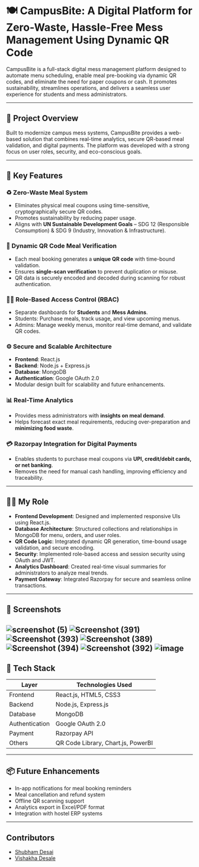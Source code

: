 # 🍽️ CampusBite: A Digital Platform for Zero-Waste, Hassle-Free Mess Management Using Dynamic QR Code

CampusBite is a full-stack digital mess management platform designed to automate menu scheduling, enable meal pre-booking via dynamic QR codes, and eliminate the need for paper coupons or cash. It promotes sustainability, streamlines operations, and delivers a seamless user experience for students and mess administrators.

---

## 🚀 Project Overview

Built to modernize campus mess systems, CampusBite provides a web-based solution that combines real-time analytics, secure QR-based meal validation, and digital payments. The platform was developed with a strong focus on user roles, security, and eco-conscious goals.

---

## 🎯 Key Features

### ♻️ Zero-Waste Meal System
- Eliminates physical meal coupons using time-sensitive, cryptographically secure QR codes.
- Promotes sustainability by reducing paper usage.
- Aligns with **UN Sustainable Development Goals** – SDG 12 (Responsible Consumption) & SDG 9 (Industry, Innovation & Infrastructure).

### 🔐 Dynamic QR Code Meal Verification
- Each meal booking generates a **unique QR code** with time-bound validation.
- Ensures **single-scan verification** to prevent duplication or misuse.
- QR data is securely encoded and decoded during scanning for robust authentication.

### 🧑‍💼 Role-Based Access Control (RBAC)
- Separate dashboards for **Students** and **Mess Admins**.
- Students: Purchase meals, track usage, and view upcoming menus.
- Admins: Manage weekly menus, monitor real-time demand, and validate QR codes.

### ⚙️ Secure and Scalable Architecture
- **Frontend**: React.js  
- **Backend**: Node.js + Express.js  
- **Database**: MongoDB  
- **Authentication**: Google OAuth 2.0  
- Modular design built for scalability and future enhancements.

### 📊 Real-Time Analytics
- Provides mess administrators with **insights on meal demand**.
- Helps forecast exact meal requirements, reducing over-preparation and **minimizing food waste**.

### 💳 Razorpay Integration for Digital Payments
- Enables students to purchase meal coupons via **UPI, credit/debit cards, or net banking**.
- Removes the need for manual cash handling, improving efficiency and traceability.

---

## 👨‍💻 My Role

- **Frontend Development**: Designed and implemented responsive UIs using React.js.
- **Database Architecture**: Structured collections and relationships in MongoDB for menu, orders, and user roles.
- **QR Code Logic**: Integrated dynamic QR generation, time-bound usage validation, and secure encoding.
- **Security**: Implemented role-based access and session security using OAuth and JWT.
- **Analytics Dashboard**: Created real-time visual summaries for administrators to analyze meal trends.
- **Payment Gateway**: Integrated Razorpay for secure and seamless online transactions.

---

## 📸 Screenshots

![screenshot (5)](https://github.com/user-attachments/assets/d9bc020b-9bc2-4404-8df2-47afeeaa27b9)
![Screenshot (391)](https://github.com/user-attachments/assets/598d1194-4db6-4ad2-932d-35d32efe59a7)
![Screenshot (393)](https://github.com/user-attachments/assets/719343ac-a10c-4164-8753-eeccdf9b896f)
![Screenshot (389)](https://github.com/user-attachments/assets/6f4ca1e5-c6d4-4abd-a0cb-8ad9335a923c)
![Screenshot (394)](https://github.com/user-attachments/assets/a1243150-30d0-4b01-a8e4-18c2373237f6)
![Screenshot (392)](https://github.com/user-attachments/assets/8f78aced-7c61-4d87-954e-eb1eb1ef64e7)
![image](https://github.com/user-attachments/assets/c24d2543-f34a-4ff1-aa8f-b2651d260e05)
---

## 🔧 Tech Stack

| Layer         | Technologies Used                       |
|---------------|------------------------------------------|
| Frontend      | React.js, HTML5, CSS3                   |
| Backend       | Node.js, Express.js                    |
| Database      | MongoDB                                |
| Authentication| Google OAuth 2.0                  |
| Payment       | Razorpay API                           |
| Others        | QR Code Library, Chart.js, PowerBI  |

---

## 📦 Future Enhancements

- In-app notifications for meal booking reminders
- Meal cancellation and refund system
- Offline QR scanning support
- Analytics export in Excel/PDF format
- Integration with hostel ERP systems

---


## Contributors
- [Shubham Desai](https://github.com/ShubhamDesai2003)
- [Vishakha Desale](https://github.com/VishakhaDesale)
